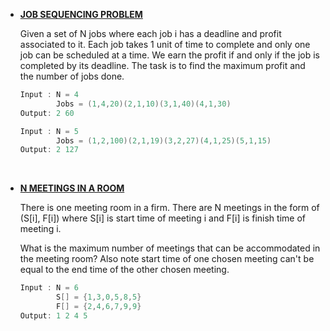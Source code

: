 * __[JOB SEQUENCING PROBLEM](https://github.com/ashish25-bit/data-structure-algorithms/blob/master/Greedy/Job-Sequencing-Problem.cpp)__

    Given a set of N jobs where each job i has a deadline and profit associated to it. Each job takes 1 unit of time to complete and only one job can be scheduled at a time. We earn the profit if and only if the job is completed by its deadline. The task is to find the maximum profit and the number of jobs done.

    ```CPP
    Input : N = 4
            Jobs = (1,4,20)(2,1,10)(3,1,40)(4,1,30)
    Output: 2 60

    Input : N = 5
            Jobs = (1,2,100)(2,1,19)(3,2,27)(4,1,25)(5,1,15)
    Output: 2 127
    ```
<br>


* __[N MEETINGS IN A ROOM](https://github.com/ashish25-bit/data-structure-algorithms/blob/master/Greedy/N-Meetings-In-One-Room.cpp)__

    There is one meeting room in a firm. There are N meetings in the form of (S[i], F[i]) where S[i] is start time of meeting i and F[i] is finish time of meeting i.

    What is the maximum number of meetings that can be accommodated in the meeting room? Also note start time of one chosen meeting can't be equal to the end time of the other chosen meeting.

    ```CPP
    Input : N = 6
            S[] = {1,3,0,5,8,5}
            F[] = {2,4,6,7,9,9}
    Output: 1 2 4 5
    ```
<br>
